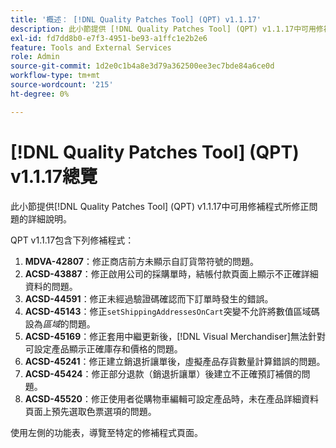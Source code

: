 ```yaml
---
title: '概述： [!DNL Quality Patches Tool] (QPT) v1.1.17'
description: 此小節提供 [!DNL Quality Patches Tool] (QPT) v1.1.17中可用修補程式所修正問題的詳細說明。
exl-id: fd7dd8b0-e7f3-4951-be93-a1ffc1e2b2e6
feature: Tools and External Services
role: Admin
source-git-commit: 1d2e0c1b4a8e3d79a362500ee3ec7bde84a6ce0d
workflow-type: tm+mt
source-wordcount: '215'
ht-degree: 0%

---
```


# [!DNL Quality Patches Tool] (QPT) v1.1.17總覽

此小節提供[!DNL Quality Patches Tool] (QPT) v1.1.17中可用修補程式所修正問題的詳細說明。

QPT v1.1.17包含下列修補程式：

1. **MDVA-42807**：修正商店前方未顯示自訂貨幣符號的問題。
1. **ACSD-43887**：修正啟用公司的採購單時，結帳付款頁面上顯示不正確詳細資料的問題。
1. **ACSD-44591**：修正未經過驗證碼確認而下訂單時發生的錯誤。
1. **ACSD-45143**：修正`setShippingAddressesOnCart`突變不允許將數值區域碼設為&#x200B;*區域*&#x200B;的問題。
1. **ACSD-45169**：修正套用中繼更新後，[!DNL Visual Merchandiser]無法針對可設定產品顯示正確庫存和價格的問題。
1. **ACSD-45241**：修正建立銷退折讓單後，虛擬產品存貨數量計算錯誤的問題。
1. **ACSD-45424**：修正部分退款（銷退折讓單）後建立不正確預訂補償的問題。
1. **ACSD-45520**：修正使用者從購物車編輯可設定產品時，未在產品詳細資料頁面上預先選取色票選項的問題。

使用左側的功能表，導覽至特定的修補程式頁面。
